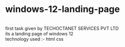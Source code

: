 # windows-12-landing-page
<br>
first task given by TECHOCTANET SERVICES PVT LTD
<br>
its a landing page of windows 12 
<br>
technology used :- html css
<br>
